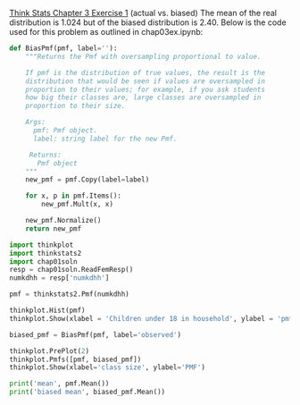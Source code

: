 [Think Stats Chapter 3 Exercise 1](http://greenteapress.com/thinkstats2/html/thinkstats2004.html#toc31) (actual vs. biased)
The mean of the real distribution is 1.024 but of the biased distribution is 2.40.
Below is the code used for this problem as outlined in chap03ex.ipynb:
```python
def BiasPmf(pmf, label=''):
    """Returns the Pmf with oversampling proportional to value.

    If pmf is the distribution of true values, the result is the
    distribution that would be seen if values are oversampled in
    proportion to their values; for example, if you ask students
    how big their classes are, large classes are oversampled in
    proportion to their size.

    Args:
      pmf: Pmf object.
      label: string label for the new Pmf.

     Returns:
       Pmf object
    """
    new_pmf = pmf.Copy(label=label)

    for x, p in pmf.Items():
        new_pmf.Mult(x, x)

    new_pmf.Normalize()
    return new_pmf

import thinkplot
import thinkstats2
import chap01soln
resp = chap01soln.ReadFemResp()
numkdhh = resp['numkdhh']

pmf = thinkstats2.Pmf(numkdhh)

thinkplot.Hist(pmf)
thinkplot.Show(xlabel = 'Children under 18 in household', ylabel = 'pmf')

biased_pmf = BiasPmf(pmf, label='observed')

thinkplot.PrePlot(2)
thinkplot.Pmfs([pmf, biased_pmf])
thinkplot.Show(xlabel='class size', ylabel='PMF')

print('mean', pmf.Mean())
print('biased mean', biased_pmf.Mean())
```
